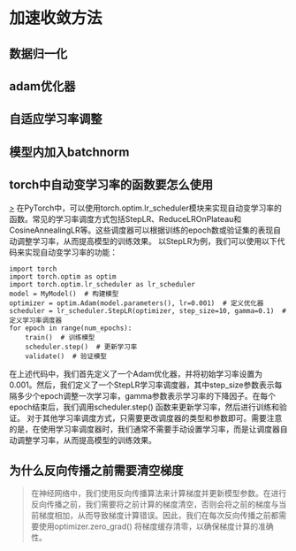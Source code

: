 # 加速收敛方法

## 数据归一化

## adam优化器

## 自适应学习率调整

## 模型内加入batchnorm

## torch中自动变学习率的函数要怎么使用

[>]()
在PyTorch中，可以使用torch.optim.lr_scheduler模块来实现自动变学习率的函数。常见的学习率调度方式包括StepLR、ReduceLROnPlateau和CosineAnnealingLR等。这些调度器可以根据训练的epoch数或验证集的表现自动调整学习率，从而提高模型的训练效果。
以StepLR为例，我们可以使用以下代码来实现自动变学习率的功能：

    import torch
    import torch.optim as optim
    import torch.optim.lr_scheduler as lr_scheduler
    model = MyModel()  # 构建模型
    optimizer = optim.Adam(model.parameters(), lr=0.001)  # 定义优化器
    scheduler = lr_scheduler.StepLR(optimizer, step_size=10, gamma=0.1)  # 定义学习率调度器
    for epoch in range(num_epochs):
        train()  # 训练模型
        scheduler.step()  # 更新学习率
        validate()  # 验证模型

在上述代码中，我们首先定义了一个Adam优化器，并将初始学习率设置为0.001。然后，我们定义了一个StepLR学习率调度器，其中step_size参数表示每隔多少个epoch调整一次学习率，gamma参数表示学习率的下降因子。在每个epoch结束后，我们调用scheduler.step()
函数来更新学习率，然后进行训练和验证。
对于其他学习率调度方式，只需要更改调度器的类型和参数即可。需要注意的是，在使用学习率调度器时，我们通常不需要手动设置学习率，而是让调度器自动调整学习率，从而提高模型的训练效果。

## 为什么反向传播之前需要清空梯度

>在神经网络中，我们使用反向传播算法来计算梯度并更新模型参数。在进行反向传播之前，我们需要将之前计算的梯度清空，否则会将之前的梯度与当前梯度相加，从而导致梯度计算错误。因此，我们在每次反向传播之前都需要使用optimizer.zero_grad()
将梯度缓存清零，以确保梯度计算的准确性。
